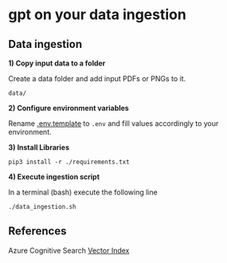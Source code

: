 # gpt on your data ingestion

## Data ingestion

**1) Copy input data to a folder**

Create a data folder and add input PDFs or PNGs to it.

```data/```

**2) Configure environment variables**

Rename [.env.template](.env.template) to ```.env``` and fill values accordingly to your environment.

**3) Install Libraries**

```pip3 install -r ./requirements.txt```

**4) Execute ingestion script** 

In a terminal (bash) execute the following line

```./data_ingestion.sh```

## References

Azure Cognitive Search [Vector Index](https://github.com/Azure/cognitive-search-vector-pr/)
